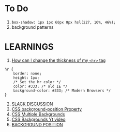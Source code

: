 # To Do
1. `box-shadow: 1px 1px 60px 0px hsl(227, 10%, 46%);`
2. background patterns 

# LEARNINGS

1. [How can I change the thickness of my `<hr>` tag](https://stackoverflow.com/questions/4151743/how-can-i-change-the-thickness-of-my-hr-tag)

```
hr {
    border: none;
    height: 1px;
    /* Set the hr color */
    color: #333; /* old IE */
    background-color: #333; /* Modern Browsers */
}
```
2. [SLACK DISCUSSION](https://frontendmentor.slack.com/archives/CCYHFT85B/p1668205810224049)
3. [CSS background-position Property](https://www.w3schools.com/csSref/pr_background-position.php)
4. [CSS Multiple Backgrounds](https://www.w3schools.com/css/css3_backgrounds.asp)
5. [CSS Backgrounds Yt video](https://www.youtube.com/watch?v=dr1y4m7iEoU)
6. [BACKGROUND POSITION](https://dev.to/this-is-learning/all-you-need-to-know-about-background-position-3aac)
